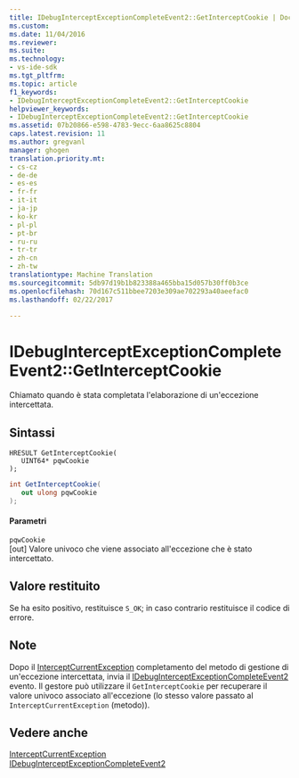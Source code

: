 ```yaml
---
title: IDebugInterceptExceptionCompleteEvent2::GetInterceptCookie | Documenti di Microsoft
ms.custom: 
ms.date: 11/04/2016
ms.reviewer: 
ms.suite: 
ms.technology:
- vs-ide-sdk
ms.tgt_pltfrm: 
ms.topic: article
f1_keywords:
- IDebugInterceptExceptionCompleteEvent2::GetInterceptCookie
helpviewer_keywords:
- IDebugInterceptExceptionCompleteEvent2::GetInterceptCookie
ms.assetid: 07b20866-e598-4783-9ecc-6aa8625c8804
caps.latest.revision: 11
ms.author: gregvanl
manager: ghogen
translation.priority.mt:
- cs-cz
- de-de
- es-es
- fr-fr
- it-it
- ja-jp
- ko-kr
- pl-pl
- pt-br
- ru-ru
- tr-tr
- zh-cn
- zh-tw
translationtype: Machine Translation
ms.sourcegitcommit: 5db97d19b1b823388a465bba15d057b30ff0b3ce
ms.openlocfilehash: 70d167c511bbee7203e309ae702293a40aeefac0
ms.lasthandoff: 02/22/2017

---
```

# <a name="idebuginterceptexceptioncompleteevent2getinterceptcookie"></a>IDebugInterceptExceptionCompleteEvent2::GetInterceptCookie
Chiamato quando è stata completata l'elaborazione di un'eccezione intercettata.  
  
## <a name="syntax"></a>Sintassi  
  
```cpp#  
HRESULT GetInterceptCookie(  
   UINT64* pqwCookie  
);  
```  
  
```c#  
int GetInterceptCookie(  
   out ulong pqwCookie  
);  
```  
  
#### <a name="parameters"></a>Parametri  
 `pqwCookie`  
 [out] Valore univoco che viene associato all'eccezione che è stato intercettato.  
  
## <a name="return-value"></a>Valore restituito  
 Se ha esito positivo, restituisce `S_OK`; in caso contrario restituisce il codice di errore.  
  
## <a name="remarks"></a>Note  
 Dopo il [InterceptCurrentException](../../../extensibility/debugger/reference/idebugstackframe3-interceptcurrentexception.md) completamento del metodo di gestione di un'eccezione intercettata, invia il [IDebugInterceptExceptionCompleteEvent2](../../../extensibility/debugger/reference/idebuginterceptexceptioncompleteevent2.md) evento. Il gestore può utilizzare il `GetInterceptCookie` per recuperare il valore univoco associato all'eccezione (lo stesso valore passato al `InterceptCurrentException` (metodo)).  
  
## <a name="see-also"></a>Vedere anche  
 [InterceptCurrentException](../../../extensibility/debugger/reference/idebugstackframe3-interceptcurrentexception.md)   
 [IDebugInterceptExceptionCompleteEvent2](../../../extensibility/debugger/reference/idebuginterceptexceptioncompleteevent2.md)

